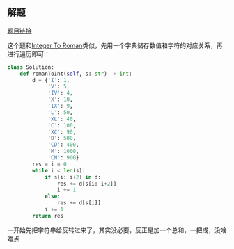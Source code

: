 ## 解题

[题目链接](https://leetcode.com/problems/roman-to-integer/)

这个题和[Integer To Roman](https://github.com/Chunar5354/some_notes/blob/master/leetcode/problems/IntegerToRoman.md)类似，先用一个字典储存数值和字符的对应关系，再进行遍历即可：
```python
class Solution:
    def romanToInt(self, s: str) -> int:
        d = {'I': 1,
             'V': 5,
             'IV': 4,
             'X': 10,
             'IX': 9,
             'L': 50,
             'XL': 40,
             'C': 100,
             'XC': 90,
             'D': 500,
             'CD': 400,
             'M': 1000,
             'CM': 900}
        res = i = 0
        while i < len(s):
            if s[i: i+2] in d:
                res += d[s[i: i+2]]
                i += 1
            else:
                res += d[s[i]]
            i += 1
        return res
```

一开始先把字符串给反转过来了，其实没必要，反正是加一个总和，一把成，没啥难点
